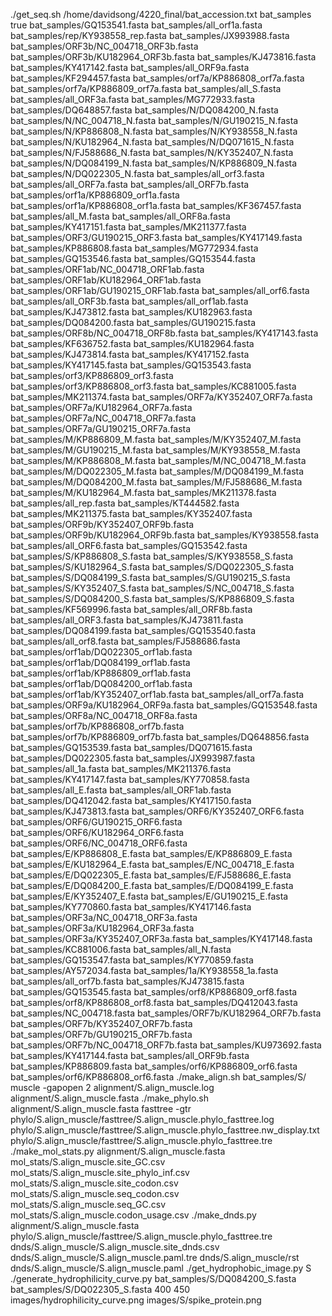 ./get_seq.sh /home/davidsong/4220_final/bat_accession.txt bat_samples true
bat_samples/GQ153541.fasta
bat_samples/all_orf1a.fasta
bat_samples/rep/KY938558_rep.fasta
bat_samples/JX993988.fasta
bat_samples/ORF3b/NC_004718_ORF3b.fasta
bat_samples/ORF3b/KU182964_ORF3b.fasta
bat_samples/KJ473816.fasta
bat_samples/KY417142.fasta
bat_samples/all_ORF9a.fasta
bat_samples/KF294457.fasta
bat_samples/orf7a/KP886808_orf7a.fasta
bat_samples/orf7a/KP886809_orf7a.fasta
bat_samples/all_S.fasta
bat_samples/all_ORF3a.fasta
bat_samples/MG772933.fasta
bat_samples/DQ648857.fasta
bat_samples/N/DQ084200_N.fasta
bat_samples/N/NC_004718_N.fasta
bat_samples/N/GU190215_N.fasta
bat_samples/N/KP886808_N.fasta
bat_samples/N/KY938558_N.fasta
bat_samples/N/KU182964_N.fasta
bat_samples/N/DQ071615_N.fasta
bat_samples/N/FJ588686_N.fasta
bat_samples/N/KY352407_N.fasta
bat_samples/N/DQ084199_N.fasta
bat_samples/N/KP886809_N.fasta
bat_samples/N/DQ022305_N.fasta
bat_samples/all_orf3.fasta
bat_samples/all_ORF7a.fasta
bat_samples/all_ORF7b.fasta
bat_samples/orf1a/KP886809_orf1a.fasta
bat_samples/orf1a/KP886808_orf1a.fasta
bat_samples/KF367457.fasta
bat_samples/all_M.fasta
bat_samples/all_ORF8a.fasta
bat_samples/KY417151.fasta
bat_samples/MK211377.fasta
bat_samples/ORF3/GU190215_ORF3.fasta
bat_samples/KY417149.fasta
bat_samples/KP886808.fasta
bat_samples/MG772934.fasta
bat_samples/GQ153546.fasta
bat_samples/GQ153544.fasta
bat_samples/ORF1ab/NC_004718_ORF1ab.fasta
bat_samples/ORF1ab/KU182964_ORF1ab.fasta
bat_samples/ORF1ab/GU190215_ORF1ab.fasta
bat_samples/all_orf6.fasta
bat_samples/all_ORF3b.fasta
bat_samples/all_orf1ab.fasta
bat_samples/KJ473812.fasta
bat_samples/KU182963.fasta
bat_samples/DQ084200.fasta
bat_samples/GU190215.fasta
bat_samples/ORF8b/NC_004718_ORF8b.fasta
bat_samples/KY417143.fasta
bat_samples/KF636752.fasta
bat_samples/KU182964.fasta
bat_samples/KJ473814.fasta
bat_samples/KY417152.fasta
bat_samples/KY417145.fasta
bat_samples/GQ153543.fasta
bat_samples/orf3/KP886809_orf3.fasta
bat_samples/orf3/KP886808_orf3.fasta
bat_samples/KC881005.fasta
bat_samples/MK211374.fasta
bat_samples/ORF7a/KY352407_ORF7a.fasta
bat_samples/ORF7a/KU182964_ORF7a.fasta
bat_samples/ORF7a/NC_004718_ORF7a.fasta
bat_samples/ORF7a/GU190215_ORF7a.fasta
bat_samples/M/KP886809_M.fasta
bat_samples/M/KY352407_M.fasta
bat_samples/M/GU190215_M.fasta
bat_samples/M/KY938558_M.fasta
bat_samples/M/KP886808_M.fasta
bat_samples/M/NC_004718_M.fasta
bat_samples/M/DQ022305_M.fasta
bat_samples/M/DQ084199_M.fasta
bat_samples/M/DQ084200_M.fasta
bat_samples/M/FJ588686_M.fasta
bat_samples/M/KU182964_M.fasta
bat_samples/MK211378.fasta
bat_samples/all_rep.fasta
bat_samples/KT444582.fasta
bat_samples/MK211375.fasta
bat_samples/KY352407.fasta
bat_samples/ORF9b/KY352407_ORF9b.fasta
bat_samples/ORF9b/KU182964_ORF9b.fasta
bat_samples/KY938558.fasta
bat_samples/all_ORF6.fasta
bat_samples/GQ153542.fasta
bat_samples/S/KP886808_S.fasta
bat_samples/S/KY938558_S.fasta
bat_samples/S/KU182964_S.fasta
bat_samples/S/DQ022305_S.fasta
bat_samples/S/DQ084199_S.fasta
bat_samples/S/GU190215_S.fasta
bat_samples/S/KY352407_S.fasta
bat_samples/S/NC_004718_S.fasta
bat_samples/S/DQ084200_S.fasta
bat_samples/S/KP886809_S.fasta
bat_samples/KF569996.fasta
bat_samples/all_ORF8b.fasta
bat_samples/all_ORF3.fasta
bat_samples/KJ473811.fasta
bat_samples/DQ084199.fasta
bat_samples/GQ153540.fasta
bat_samples/all_orf8.fasta
bat_samples/FJ588686.fasta
bat_samples/orf1ab/DQ022305_orf1ab.fasta
bat_samples/orf1ab/DQ084199_orf1ab.fasta
bat_samples/orf1ab/KP886809_orf1ab.fasta
bat_samples/orf1ab/DQ084200_orf1ab.fasta
bat_samples/orf1ab/KY352407_orf1ab.fasta
bat_samples/all_orf7a.fasta
bat_samples/ORF9a/KU182964_ORF9a.fasta
bat_samples/GQ153548.fasta
bat_samples/ORF8a/NC_004718_ORF8a.fasta
bat_samples/orf7b/KP886808_orf7b.fasta
bat_samples/orf7b/KP886809_orf7b.fasta
bat_samples/DQ648856.fasta
bat_samples/GQ153539.fasta
bat_samples/DQ071615.fasta
bat_samples/DQ022305.fasta
bat_samples/JX993987.fasta
bat_samples/all_1a.fasta
bat_samples/MK211376.fasta
bat_samples/KY417147.fasta
bat_samples/KY770858.fasta
bat_samples/all_E.fasta
bat_samples/all_ORF1ab.fasta
bat_samples/DQ412042.fasta
bat_samples/KY417150.fasta
bat_samples/KJ473813.fasta
bat_samples/ORF6/KY352407_ORF6.fasta
bat_samples/ORF6/GU190215_ORF6.fasta
bat_samples/ORF6/KU182964_ORF6.fasta
bat_samples/ORF6/NC_004718_ORF6.fasta
bat_samples/E/KP886808_E.fasta
bat_samples/E/KP886809_E.fasta
bat_samples/E/KU182964_E.fasta
bat_samples/E/NC_004718_E.fasta
bat_samples/E/DQ022305_E.fasta
bat_samples/E/FJ588686_E.fasta
bat_samples/E/DQ084200_E.fasta
bat_samples/E/DQ084199_E.fasta
bat_samples/E/KY352407_E.fasta
bat_samples/E/GU190215_E.fasta
bat_samples/KY770860.fasta
bat_samples/KY417146.fasta
bat_samples/ORF3a/NC_004718_ORF3a.fasta
bat_samples/ORF3a/KU182964_ORF3a.fasta
bat_samples/ORF3a/KY352407_ORF3a.fasta
bat_samples/KY417148.fasta
bat_samples/KC881006.fasta
bat_samples/all_N.fasta
bat_samples/GQ153547.fasta
bat_samples/KY770859.fasta
bat_samples/AY572034.fasta
bat_samples/1a/KY938558_1a.fasta
bat_samples/all_orf7b.fasta
bat_samples/KJ473815.fasta
bat_samples/GQ153545.fasta
bat_samples/orf8/KP886809_orf8.fasta
bat_samples/orf8/KP886808_orf8.fasta
bat_samples/DQ412043.fasta
bat_samples/NC_004718.fasta
bat_samples/ORF7b/KU182964_ORF7b.fasta
bat_samples/ORF7b/KY352407_ORF7b.fasta
bat_samples/ORF7b/GU190215_ORF7b.fasta
bat_samples/ORF7b/NC_004718_ORF7b.fasta
bat_samples/KU973692.fasta
bat_samples/KY417144.fasta
bat_samples/all_ORF9b.fasta
bat_samples/KP886809.fasta
bat_samples/orf6/KP886809_orf6.fasta
bat_samples/orf6/KP886808_orf6.fasta
./make_align.sh bat_samples/S/ muscle -gapopen 2
alignment/S.align_muscle.log
alignment/S.align_muscle.fasta
./make_phylo.sh alignment/S.align_muscle.fasta fasttree -gtr
phylo/S.align_muscle/fasttree/S.align_muscle.phylo_fasttree.log
phylo/S.align_muscle/fasttree/S.align_muscle.phylo_fasttree.nw_display.txt
phylo/S.align_muscle/fasttree/S.align_muscle.phylo_fasttree.tre
./make_mol_stats.py alignment/S.align_muscle.fasta
mol_stats/S.align_muscle.site_GC.csv
mol_stats/S.align_muscle.site_phylo_inf.csv
mol_stats/S.align_muscle.site_codon.csv
mol_stats/S.align_muscle.seq_codon.csv
mol_stats/S.align_muscle.seq_GC.csv
mol_stats/S.align_muscle.codon_usage.csv
./make_dnds.py alignment/S.align_muscle.fasta phylo/S.align_muscle/fasttree/S.align_muscle.phylo_fasttree.tre
dnds/S.align_muscle/S.align_muscle.site_dnds.csv
dnds/S.align_muscle/S.align_muscle.paml.tre
dnds/S.align_muscle/rst
dnds/S.align_muscle/S.align_muscle.paml
./get_hydrophobic_image.py S
./generate_hydrophilicity_curve.py bat_samples/S/DQ084200_S.fasta bat_samples/S/DQ022305_S.fasta 400 450
images/hydrophilicity_curve.png
images/S/spike_protein.png

